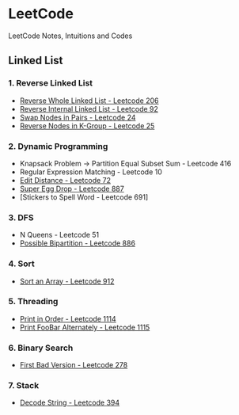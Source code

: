 # LeetCode
LeetCode Notes, Intuitions and Codes

## Linked List

### 1. Reverse Linked List

* [Reverse Whole Linked List - Leetcode 206](https://github.com/frostace/LeetCode/blob/master/Linked%20List/206.%20Reverse%20Linked%20List.md)
* [Reverse Internal Linked List - Leetcode 92](https://github.com/frostace/LeetCode/blob/master/Linked%20List/92.%20Reverse%20Linked%20List%20II.md)
* [Swap Nodes in Pairs - Leetcode 24](https://github.com/frostace/LeetCode/blob/master/Linked%20List/24.%20Swap%20Nodes%20in%20Pairs.md)
* [Reverse Nodes in K-Group - Leetcode 25](https://github.com/frostace/LeetCode/blob/master/Linked%20List/25.%20Reverse%20Nodes%20in%20k-Group.md)

### 2. Dynamic Programming
* Knapsack Problem -> Partition Equal Subset Sum - Leetcode 416
* Regular Expression Matching - Leetcode 10
* [Edit Distance - Leetcode 72](https://leetcode.com/problems/edit-distance/)
* [Super Egg Drop - Leetcode 887](https://github.com/frostace/LeetCode/blob/master/DP/877.%20Super%20Egg%20Drop.md)
* [Stickers to Spell Word - Leetcode 691]

### 3. DFS

* N Queens - Leetcode 51
* [Possible Bipartition - Leetcode 886](https://github.com/frostace/LeetCode/blob/master/DFS/886.%20Possible%20Bipartition.md)

### 4. Sort

* [Sort an Array - Leetcode 912](https://github.com/frostace/LeetCode/tree/master/Sort/912.%20Sort%20an%20Array.md)

### 5. Threading

* [Print in Order - Leetcode 1114](https://github.com/frostace/LeetCode/blob/master/Threading/1114.%20Print%20in%20Order.md)
* [Print FooBar Alternately - Leetcode 1115](https://github.com/frostace/LeetCode/blob/master/Threading/1115.%20Print%20FooBar%20Alternately.md)

### 6. Binary Search

* [First Bad Version - Leetcode 278](https://github.com/frostace/LeetCode/blob/master/Binary%20Search/278.%20First%20Bad%20Version.md)

### 7. Stack

* [Decode String - Leetcode 394](https://github.com/frostace/LeetCode/blob/master/Stack/394.%20Decode%20String.md)